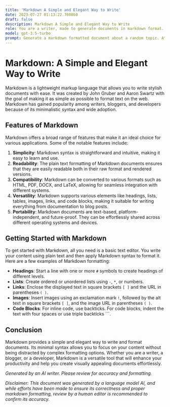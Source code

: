 ```yaml
---
title: 'Markdown A Simple and Elegant Way to Write'
date: 2023-07-27 01:13:22.760860
draft: false
description: Markdown A Simple and Elegant Way to Write
role: You are a writer, made to generate documents in markdown format. It is very important that all of the documents you generate are in valid markdown format.
model: gpt-3.5-turbo
prompt: Generate a markdown formatted document about a random topic. At the bottom, include a disclaimer explaining that the document was generated by you. The first line of the document should be the title. Make sure that the entire document is in proper markdown format, using a mix of various tags to make the document visually appealing.
---
```


# Markdown: A Simple and Elegant Way to Write

Markdown is a lightweight markup language that allows you to write stylish documents with ease. It was created by John Gruber and Aaron Swartz with the goal of making it as simple as possible to format text on the web. Markdown has gained popularity among writers, bloggers, and developers because of its minimalistic syntax and wide adoption.

## Features of Markdown

Markdown offers a broad range of features that make it an ideal choice for various applications. Some of the notable features include:

1. **Simplicity**: Markdown syntax is straightforward and intuitive, making it easy to learn and use.
2. **Readability**: The plain text formatting of Markdown documents ensures that they are easily readable both in their raw format and rendered versions.
3. **Compatibility**: Markdown can be converted to various formats such as HTML, PDF, DOCX, and LaTeX, allowing for seamless integration with different systems.
4. **Versatility**: Markdown supports various elements like headings, lists, tables, images, links, and code blocks, making it suitable for writing everything from documentation to blog posts.
5. **Portability**: Markdown documents are text-based, platform-independent, and future-proof. They can be effortlessly shared across different operating systems and devices.

## Getting Started with Markdown

To get started with Markdown, all you need is a basic text editor. You write your content using plain text and then apply Markdown syntax to format it. Here are a few examples of Markdown formatting:

- **Headings**: Start a line with one or more `#` symbols to create headings of different levels.
- **Lists**: Create ordered or unordered lists using `-`, `*`, or numbers.
- **Links**: Enclose the displayed text in square brackets `[ ]` and the URL in parentheses `( )`.
- **Images**: Insert images using an exclamation mark `!`, followed by the alt text in square brackets `[ ]`, and the image URL in parentheses `( )`.
- **Code Blocks**: For inline code, use backticks. For code blocks, indent the text with four spaces or use triple backticks ```.

## Conclusion

Markdown provides a simple and elegant way to write and format documents. Its minimal syntax allows you to focus on your content without being distracted by complex formatting options. Whether you are a writer, a blogger, or a developer, Markdown is a versatile tool that will enhance your productivity and help you create visually appealing documents effortlessly.

*Generated by an AI writer. Please review for accuracy and formatting.*

*Disclaimer: This document was generated by a language model AI, and while efforts have been made to ensure its correctness and proper markdown formatting, review by a human editor is recommended to confirm its accuracy.*